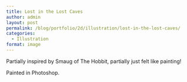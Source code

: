 ```yaml
---
title: Lost in the Lost Caves
author: admin
layout: post
permalink: /blog/portfolio/2d/illustration/lost-in-the-lost-caves/
categories:
  - Illustration
format: image
---
```

Partially inspired by Smaug of The Hobbit, partially just felt like painting!

Painted in Photoshop.